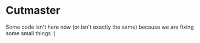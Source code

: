 # Cutmaster

Some code isn't here now (or isn't exactly the same) because we are fixing some small things :)

